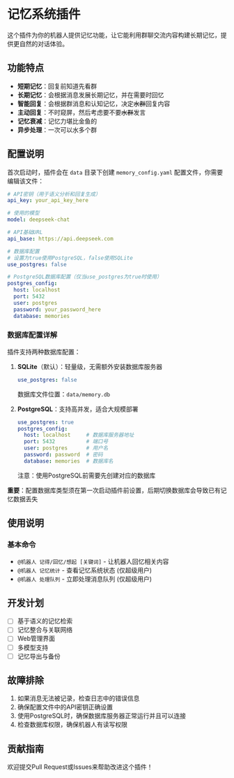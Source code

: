 # 记忆系统插件

这个插件为你的机器人提供记忆功能，让它能利用群聊交流内容构建长期记忆，提供更自然的对话体验。

## 功能特点

- **短期记忆**：回复前知道先看群
- **长期记忆**：会根据消息发展长期记忆，并在需要时回忆
- **智能回复**：会根据群消息和认知记忆，决定~~水群~~回复内容
- **主动回复**：不时窥屏，然后考虑要不要~~水群~~发言
- **记忆衰减**：记忆力堪比金鱼的
- **异步处理**：一次可以水多个群

## 配置说明

首次启动时，插件会在 `data` 目录下创建 `memory_config.yaml` 配置文件，你需要编辑该文件：

```yaml
# API密钥（用于语义分析和回复生成）
api_key: your_api_key_here

# 使用的模型
model: deepseek-chat

# API基础URL
api_base: https://api.deepseek.com

# 数据库配置
# 设置为true使用PostgreSQL，false使用SQLite
use_postgres: false

# PostgreSQL数据库配置（仅当use_postgres为true时使用）
postgres_config:
  host: localhost
  port: 5432
  user: postgres
  password: your_password_here
  database: memories
```

### 数据库配置详解

插件支持两种数据库配置：

1. **SQLite**（默认）：轻量级，无需额外安装数据库服务器
   ```yaml
   use_postgres: false
   ```
   数据库文件位置：`data/memory.db`

2. **PostgreSQL**：支持高并发，适合大规模部署
   ```yaml
   use_postgres: true
   postgres_config:
     host: localhost     # 数据库服务器地址
     port: 5432          # 端口号
     user: postgres      # 用户名
     password: password  # 密码
     database: memories  # 数据库名
   ```
   注意：使用PostgreSQL前需要先创建对应的数据库

**重要**：配置数据库类型须在第一次启动插件前设置，后期切换数据库会导致已有记忆数据丢失

## 使用说明

### 基本命令

- `@机器人 记得/回忆/想起 [关键词]` - 让机器人回忆相关内容
- `@机器人 记忆统计` - 查看记忆系统状态 (仅超级用户)
- `@机器人 处理队列` - 立即处理消息队列 (仅超级用户)

## 开发计划

- [ ] 基于语义的记忆检索
- [ ] 记忆整合与关联网络
- [ ] Web管理界面
- [ ] 多模型支持
- [ ] 记忆导出与备份

## 故障排除

1. 如果消息无法被记录，检查日志中的错误信息
2. 确保配置文件中的API密钥正确设置
3. 使用PostgreSQL时，确保数据库服务器正常运行并且可以连接
4. 检查数据库权限，确保机器人有读写权限

## 贡献指南

欢迎提交Pull Request或Issues来帮助改进这个插件！ 